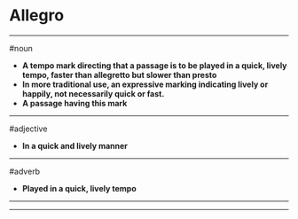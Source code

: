# Allegro
---
#noun
- **A tempo mark directing that a passage is to be played in a quick, lively tempo, faster than allegretto but slower than presto**
- **In more traditional use, an expressive marking indicating lively or happily, not necessarily quick or fast.**
- **A passage having this mark**
---
#adjective
- **In a quick and lively manner**
---
#adverb
- **Played in a quick, lively tempo**
---
---
